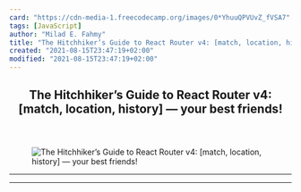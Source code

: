 ```yaml
---
card: "https://cdn-media-1.freecodecamp.org/images/0*YhuuQPVUvZ_fVSA7"
tags: [JavaScript]
author: "Milad E. Fahmy"
title: "The Hitchhiker’s Guide to React Router v4: [match, location, history] — your best friends!"
created: "2021-08-15T23:47:19+02:00"
modified: "2021-08-15T23:47:19+02:00"
---
```

<div class="site-wrapper">
<main id="site-main" class="site-main outer">
<div class="inner">
<article class="post-full post tag-javascript tag-react tag-programming tag-coding tag-tech ">
<header class="post-full-header">
<h1 class="post-full-title">The Hitchhiker’s Guide to React Router v4: [match, location, history] — your best friends!</h1>
</header>
<figure class="post-full-image">
<picture>
<source media="(max-width: 700px)" sizes="1px" srcset="data:image/gif;base64,R0lGODlhAQABAIAAAAAAAP///yH5BAEAAAAALAAAAAABAAEAAAIBRAA7 1w">
<source media="(min-width: 701px)" sizes="(max-width: 800px) 400px,
(max-width: 1170px) 700px,
1400px" srcset="https://cdn-media-1.freecodecamp.org/images/0*YhuuQPVUvZ_fVSA7 300w,
https://cdn-media-1.freecodecamp.org/images/0*YhuuQPVUvZ_fVSA7 600w,
https://cdn-media-1.freecodecamp.org/images/0*YhuuQPVUvZ_fVSA7 1000w,
https://cdn-media-1.freecodecamp.org/images/0*YhuuQPVUvZ_fVSA7 2000w">
<img onerror="this.style.display='none'" src="https://cdn-media-1.freecodecamp.org/images/0*YhuuQPVUvZ_fVSA7" alt="The Hitchhiker’s Guide to React Router v4: [match, location, history] — your best friends!">
</picture>
</figure>
<section class="post-full-content">
<div class="post-content">
</div>
<hr>
<hr>
</section>
</article>
</div>
</main>
</div>
<!-- Google Tag Manager (noscript) -->
<!-- End Google Tag Manager (noscript) -->
